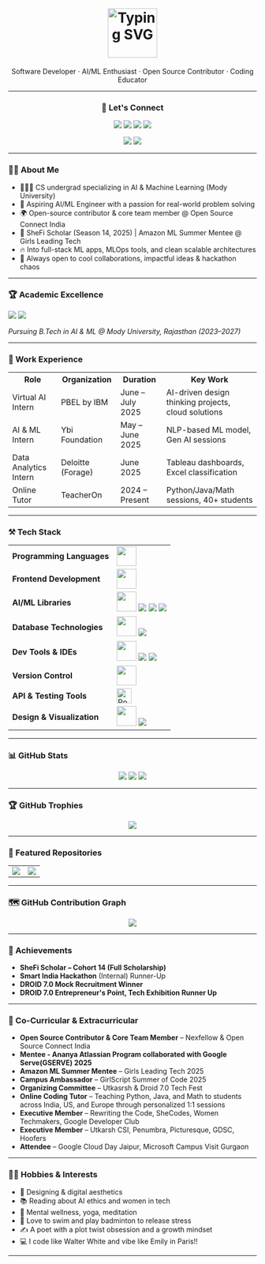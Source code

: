 <h1 align="center">
  <img src="https://readme-typing-svg.demolab.com?font=Fira+Code&weight=700&pause=1000&color=F779A1&center=true&vCenter=true&width=700&lines=Hey+there%2C+I'm+Riya+Sirohi+%F0%9F%91%8B;Techie+by+brain%2C+creative+by+heart.;A+Software+Developer+%F0%9F%92%BB;Aspiring+AI+%2F+ML+Engineer+%F0%9F%A7%A0;Let's+code+cool+things+together+%F0%9F%92%BB" alt="Typing SVG" height="100" />
</h1>


<p align="center">
Software Developer · AI/ML Enthusiast · Open Source Contributor · Coding Educator 
</p>


---
<h3 align="center">🔗 Let's Connect</h3>

<p align="center">
  <a href="https://github.com/riyasirohi25" style="text-decoration: none;" target="_blank">
    <img src="https://img.shields.io/badge/GitHub-111111?style=for-the-badge&logo=github&logoColor=white" />
  </a>
  <a href="https://www.linkedin.com/in/riyasirohi25/" style="text-decoration: none;" target="_blank">
    <img src="https://img.shields.io/badge/LinkedIn-111111?style=for-the-badge&logo=linkedin&logoColor=white" />
  </a>
  <a href="mailto:riyasirohi250405@gmail.com" style="text-decoration: none;">
    <img src="https://img.shields.io/badge/Personal%20Email-111111?style=for-the-badge&logo=gmail&logoColor=white" />
  </a>
  <a href="mailto:riyasirohi23.set@modyuniversity.ac.in" style="text-decoration: none;">
    <img src="https://img.shields.io/badge/College%20Email-111111?style=for-the-badge&logo=gmail&logoColor=white" />
  </a>
</p>

<p align="center">
  <a href="https://leetcode.com/u/riyasirohi7/" style="text-decoration: none;" target="_blank">
    <img src="https://img.shields.io/badge/LeetCode-111111?style=for-the-badge&logo=leetcode&logoColor=white" />
  </a>
  <a href="https://www.naukri.com/code360/profile/01de1d3a-1136-46b2-961a-20c30979cc71" style="text-decoration: none;" target="_blank">
    <img src="https://img.shields.io/badge/Coding Ninjas-111111?style=for-the-badge&logo=codeforces&logoColor=white" />
  </a>
</p>


---

### 👩‍💻 About Me

- 👩🏻‍🎓 CS undergrad specializing in AI & Machine Learning (Mody University)
- 🧠 Aspiring AI/ML Engineer with a passion for real-world problem solving
- 🌍 Open-source contributor & core team member @ Open Source Connect India
- 🌟 SheFi Scholar (Season 14, 2025) | Amazon ML Summer Mentee @ Girls Leading Tech
- 🔥 Into full-stack ML apps, MLOps tools, and clean scalable architectures
- 🤝 Always open to cool collaborations, impactful ideas & hackathon chaos


---

<h3 align="left">🏆 Academic Excellence</h3>

<p align="left">
  <img src="https://img.shields.io/badge/CGPA-9.59%2F10.00-eecbd6?style=for-the-badge&logo=gradle&logoColor=white"/>
  <img src="https://img.shields.io/badge/Top%20Performer%20%F0%9F%8F%86-Semester%204%2F8-dec3c3?style=for-the-badge"/>
</p>



<p align="left">
  <i>Pursuing B.Tech in AI & ML @ Mody University, Rajasthan (2023–2027)</i>
</p>

---
### 💼 Work Experience
<table>
  <tr>
    <th>Role</th>
    <th>Organization</th>
    <th>Duration</th>
    <th>Key Work</th>
  </tr>
  <tr>
    <td>Virtual AI Intern</td>
    <td>PBEL by IBM</td>
    <td>June – July 2025</td>
    <td>AI-driven design thinking projects, cloud solutions</td>
  </tr>
  <tr>
    <td>AI & ML Intern</td>
    <td>Ybi Foundation</td>
    <td>May – June 2025</td>
    <td>NLP-based ML model, Gen AI sessions</td>
  </tr>
  <tr>
    <td>Data Analytics Intern</td>
    <td>Deloitte (Forage)</td>
    <td>June 2025</td>
    <td>Tableau dashboards, Excel classification</td>
  </tr>
  <tr>
    <td>Online Tutor</td>
    <td>TeacherOn</td>
    <td>2024 – Present</td>
    <td>Python/Java/Math sessions, 40+ students</td>
  </tr>
</table>

---
### ⚒️ Tech Stack 

<table>
  <tr>
    <td><b>Programming Languages</b></td>
    <td>
      <img src="https://skillicons.dev/icons?i=python,java,cpp,c" height="40"/>
    </td>
  </tr>
  <tr>
    <td><b>Frontend Development</b></td>
    <td>
      <img src="https://skillicons.dev/icons?i=html,css,js" height="40"/>
    </td>
  </tr>
  <tr>
    <td><b>AI/ML Libraries</b></td>
    <td>
      <img src="https://skillicons.dev/icons?i=python,sklearn" height="40"/>
      <img src="https://img.shields.io/badge/Numpy-white?style=for-the-badge&logo=numpy&logoColor=blue"/>
      <img src="https://img.shields.io/badge/Pandas-white?style=for-the-badge&logo=pandas&logoColor=black"/>
      <img src="https://img.shields.io/badge/Matplotlib-white?style=for-the-badge&logo=matplotlib&logoColor=black"/>
    </td>
  </tr>
  <tr>
    <td><b>Database Technologies</b></td>
    <td>
      <img src="https://skillicons.dev/icons?i=mysql" height="40"/>
      <img src="https://img.shields.io/badge/Oracle-white?style=for-the-badge&logo=oracle&logoColor=black"/>
    </td>
  </tr>
  <tr>
    <td><b>Dev Tools & IDEs</b></td>
    <td>
      <img src="https://skillicons.dev/icons?i=vscode,visualstudio,pycharm,eclipse" height="40"/>
      <img src="https://img.shields.io/badge/Jupyter-white?style=for-the-badge&logo=jupyter&logoColor=black"/>
      <img src="https://img.shields.io/badge/CodeBlocks-white?style=for-the-badge&logo=codeblocks&logoColor=black"/>
    </td>
  </tr>
  <tr>
    <td><b>Version Control</b></td>
    <td>
      <img src="https://skillicons.dev/icons?i=git,github" height="40"/>
    </td>
  </tr>
  <tr>
  <td><b>API & Testing Tools</b></td>
  <td>
    <img src="https://cdn.jsdelivr.net/gh/devicons/devicon/icons/postman/postman-original.svg" height="30" alt="Postman"/>
  </td>
  </tr>
  <tr>
    <td><b>Design & Visualization</b></td>
    <td>
      <img src="https://skillicons.dev/icons?i=figma,notion" height="40"/> 
      <img src="https://img.shields.io/badge/Tableau-white?style=for-the-badge&logo=Tableau&logoColor=black"/>
    </td>
  </tr>
</table>



---
### 📊 GitHub Stats

<p align="center">
  <img src="https://github-readme-stats.vercel.app/api?username=riyasirohi25&show_icons=true&theme=radical&count_private=true" />
  <img src="https://github-readme-streak-stats.herokuapp.com?user=riyasirohi25&theme=radical" />
  <img src="https://github-readme-stats.vercel.app/api/top-langs/?username=riyasirohi25&layout=compact&theme=radical" />
</p>

---

### 🏆 GitHub Trophies
<p align="center">
  <img src="https://github-profile-trophy.vercel.app/?username=riyasirohi&theme=radical&no-bg=true&no-frame=true" />
</p>

---
### 📌 Featured Repositories

<div align="center">
  <table>
    <tr>
      <td>
        <a href="https://github.com/riyasirohi25/Sink-or-Survive-Watson-Knows-Who-Lives">
          <img src="https://github-readme-stats.vercel.app/api/pin/?username=riyasirohi25&repo=Sink-or-Survive-Watson-Knows-Who-Lives&theme=radical" />
        </a>
      </td>
      <td>
        <a href="https://github.com/riyasirohi25/expense-fraud-detector">
          <img src="https://github-readme-stats.vercel.app/api/pin/?username=riyasirohi25&repo=expense-fraud-detector&theme=radical" />
        </a>
      </td>
    </tr>
  </table>
</div>


</div>


---

### 🗺️ GitHub Contribution Graph

<p align="center">
  <img src="https://github-readme-activity-graph.vercel.app/graph?username=riyasirohi25&theme=react-dark" />
</p>

---

### 🌟 Achievements

- **SheFi Scholar – Cohort 14 (Full Scholarship)**
- **Smart India Hackathon** (Internal) Runner-Up
- **DROID 7.0 Mock Recruitment Winner**
- **DROID 7.0 Entrepreneur's Point, Tech Exhibition Runner Up**

---

### 🌟 Co-Curricular & Extracurricular

- **Open Source Contributor & Core Team Member** – Nexfellow & Open Source Connect India
- **Mentee - Ananya Atlassian Program collaborated with Google Serve(GSERVE) 2025**
- **Amazon ML Summer Mentee** – Girls Leading Tech 2025
- **Campus Ambassador** – GirlScript Summer of Code 2025
- **Organizing Committee** – Utkasrsh & Droid 7.0 Tech Fest
- **Online Coding Tutor** – Teaching Python, Java, and Math to students across India, US, and Europe through personalized 1:1 sessions
- **Executive Member** – Rewriting the Code, SheCodes, Women Techmakers, Google Developer Club
- **Executive Member** – Utkarsh CSI, Penumbra, Picturesque, GDSC, Hoofers
- **Attendee** – Google Cloud Day Jaipur, Microsoft Campus Visit Gurgaon

---

### 🧘‍♀️ Hobbies & Interests

- 🎨 Designing & digital aesthetics  
- 📚 Reading about AI ethics and women in tech  
- 🧘 Mental wellness, yoga, meditation  
- 🏸 Love to swim and play badminton to release stress
- ✍️ A poet with a plot twist obsession and a growth mindset  
- 💻 I code like Walter White and vibe like Emily in Paris!!

---



